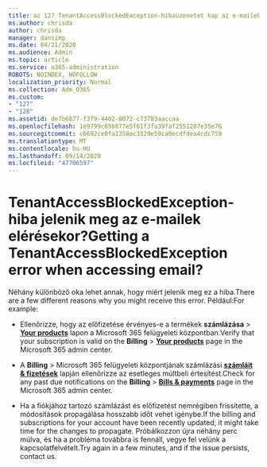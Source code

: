 ```yaml
---
title: az 127 TenantAccessBlockedException-hibaüzenetet kap az e-mailek elérésekor?
ms.author: chrisda
author: chrisda
manager: dansimp
ms.date: 04/21/2020
ms.audience: Admin
ms.topic: article
ms.service: o365-administration
ROBOTS: NOINDEX, NOFOLLOW
localization_priority: Normal
ms.collection: Adm_O365
ms.custom:
- "127"
- "128"
ms.assetid: de7b6877-f3f9-4402-8072-c73783aaccaa
ms.openlocfilehash: 1e9799c056077e5f61f3fa39faf2551207e35e76
ms.sourcegitcommit: c6692ce0fa1358ec3529e59ca0ecdfdea4cdc759
ms.translationtype: MT
ms.contentlocale: hu-HU
ms.lasthandoff: 09/14/2020
ms.locfileid: "47706597"
---
```

# <a name="getting-a-tenantaccessblockedexception-error-when-accessing-email"></a><span data-ttu-id="b760e-102">TenantAccessBlockedException-hiba jelenik meg az e-mailek elérésekor?</span><span class="sxs-lookup"><span data-stu-id="b760e-102">Getting a TenantAccessBlockedException error when accessing email?</span></span>

<span data-ttu-id="b760e-103">Néhány különböző oka lehet annak, hogy miért jelenik meg ez a hiba.</span><span class="sxs-lookup"><span data-stu-id="b760e-103">There are a few different reasons why you might receive this error.</span></span> <span data-ttu-id="b760e-104">Például:</span><span class="sxs-lookup"><span data-stu-id="b760e-104">For example:</span></span>

- <span data-ttu-id="b760e-105">Ellenőrizze, hogy az előfizetése érvényes-e a termékek **számlázása** \> **[Your products](https://portal.office.com/adminportal/home#/subscriptions)** lapon a Microsoft 365 felügyeleti központban.</span><span class="sxs-lookup"><span data-stu-id="b760e-105">Verify that your subscription is valid on the **Billing** \> **[Your products](https://portal.office.com/adminportal/home#/subscriptions)** page in the Microsoft 365 admin center.</span></span>

- <span data-ttu-id="b760e-106">A **Billing** \> Microsoft 365 felügyeleti központjának számlázási **[számláit & fizetések](https://portal.office.com/adminportal/home#/billoverview)** lapján ellenőrizze az esetleges múltbeli értesítést.</span><span class="sxs-lookup"><span data-stu-id="b760e-106">Check for any past due notifications on the **Billing** \> **[Bills & payments](https://portal.office.com/adminportal/home#/billoverview)** page in the Microsoft 365 admin center.</span></span>

- <span data-ttu-id="b760e-107">Ha a fiókjához tartozó számlázást és előfizetést nemrégiben frissítette, a módosítások propagálása hosszabb időt vehet igénybe.</span><span class="sxs-lookup"><span data-stu-id="b760e-107">If the billing and subscriptions for your account have been recently updated, it might take time for the changes to propagate.</span></span> <span data-ttu-id="b760e-108">Próbálkozzon újra néhány perc múlva, és ha a probléma továbbra is fennáll, vegye fel velünk a kapcsolatfelvételt.</span><span class="sxs-lookup"><span data-stu-id="b760e-108">Try again in a few minutes, and if the issue persists, contact us.</span></span>
